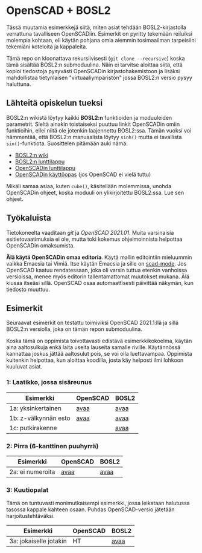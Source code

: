 # OpenSCAD + BOSL2

Tässä muutamia esimerkkejä siitä, miten asiat tehdään
BOSL2-kirjastolla verrattuna tavalliseen OpenSCADiin. Esimerkit on
pyritty tekemään reiluiksi molempia kohtaan, eli käytän pohjana omia
aiemmin tosimaailman tarpeisiini tekemiäni koteloita ja kappaleita.

Tämä repo on kloonattava rekursiivisesti (`git clone --recursive`)
koska tämä sisältää BOSL2:n submoduulina. Näin ei tarvitse aloittaa
siitä, että kopioi tiedostoja pysyvästi OpenSCADin kirjastohakemistoon
ja lisäksi mahdollistaa tietynlaisen "virtuaaliympäristön" jossa
BOSL2:n versio pysyy haluttuna.

## Lähteitä opiskelun tueksi

BOSL2:n wikistä löytyy kaikki **BOSL2:n** funktioiden ja moduuleiden
parametrit. Sieltä ainakin toistaiseksi puuttuu linkit OpenSCADin
omiin funktioihin, ellei niitä ole jotenkin laajennettu
BOSL2:ssa. Tämän vuoksi voi hämmentää, että BOSL2:n manuaalista löytyy
`sinh()` mutta ei tavallista `sin()`-funktiota. Suosittelen pitämään auki nämä:

* [BOSL2:n wiki](https://github.com/BelfrySCAD/BOSL2/wiki)
* [BOSL2:n lunttilappu](https://github.com/BelfrySCAD/BOSL2/wiki/CheatSheet)
* [OpenSCADin lunttilappu](https://openscad.org/cheatsheet/)
* [OpenSCADin käyttöopas](https://en.wikibooks.org/wiki/OpenSCAD_User_Manual)
  (jos OpenSCAD ei vielä tuttu)

Mikäli samaa asiaa, kuten `cube()`, käsitellään molemmissa, unohda
OpenSCADin ohjeet, koska moduuli on ylikirjoitettu BOSL2:ssa. Lue sen
ohjeet.

## Työkaluista

Tietokoneelta vaaditaan *git* ja *OpenSCAD 2021.01*. Muita varsinaisia
esitietovaatimuksia ei ole, mutta toki kokemus ohjelmoinnista
helpottaa OpenSCADin omaksumista.

**Älä käytä OpenSCADin omaa editoria**. Käytä mallin editointiin
mieluummin vaikka Emacsia tai Vimiä. Itse käytän Emacsia ja sille on
[scad-mode](https://github.com/openscad/emacs-scad-mode). Jos OpenSCAD
kaatuu rendatessaan, joka oli varsin tuttua etenkin vanhoissa
versioissa, menee myös editorin tallentamattomat muutokset mukana. Älä
kiusaa itseäsi sillä. OpenSCAD osaa automaattisesti päivittää näkymän,
kun tiedosto muuttuu.

## Esimerkit

Seuraavat esimerkit on testattu toimiviksi OpenSCAD 2021.1:llä ja
sillä BOSL2:n versiolla, joka on tämän repon submoduulina.

Koska tämä on oppimista toivottavasti edistävä esimerkkikokoelma,
käytän aina aaltosulkuja enkä laita useita lauseita samalle
riville. Käytännössä kannattaa joskus jättää aaltosulut pois, se voi
olla luettavampaa. Oppimista kuitenkin helpottaa, kun aloittaa
koodilla, josta käy helposti ilmi lohkoon kuuluvat asiat.

### 1: Laatikko, jossa sisäreunus

| Esimerkki            | OpenSCAD                    | BOSL2                        |
|----------------------|-----------------------------|------------------------------|
| 1a: yksinkertainen   | [avaa](1a-kotelo-pure.scad) | [avaa](1a-kotelo-bosl2.scad) |
| 1b: z-välkynnän esto | [avaa](1b-kotelo-pure.scad) | [avaa](1b-kotelo-bosl2.scad) |
| 1c: putkirakenne     |                             | [avaa](1c-kotelo-bosl2.scad) |

### 2: Pirra (6-kanttinen puuhyrrä)

| Esimerkki        | OpenSCAD                   | BOSL2                       |
|------------------|----------------------------|-----------------------------|
| 2a: ei numeroita | [avaa](2a-pirra-pure.scad) | [avaa](2a-pirra-bosl2.scad) |

### 3: Kuutiopalat

Tämä on tuntuvasti monimutkaisempi esimerkki, jossa leikataan halutussa tasossa
kappale kahteen osaan. Puhdas OpenSCAD-versio jätetään
harjoitustehtäväksi.

| Esimerkki              | OpenSCAD | BOSL2                             |
|------------------------|----------|-----------------------------------|
| 3a: jokaiselle jotakin | HT       | [avaa](3a-kuutiopalat-bosl2.scad) |
